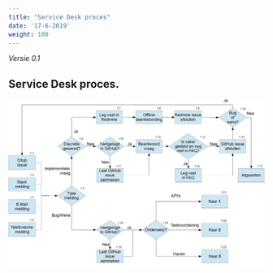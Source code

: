 ```yaml
---
title: "Service Desk proces"
date: '17-6-2019'
weight: 100
---
```


*Versie 0.1*

## Service Desk proces.

![Service Desk](https://github.com/VNG-Realisatie/api-beheer/blob/master/Processen/ServiceDesk.jpg)
